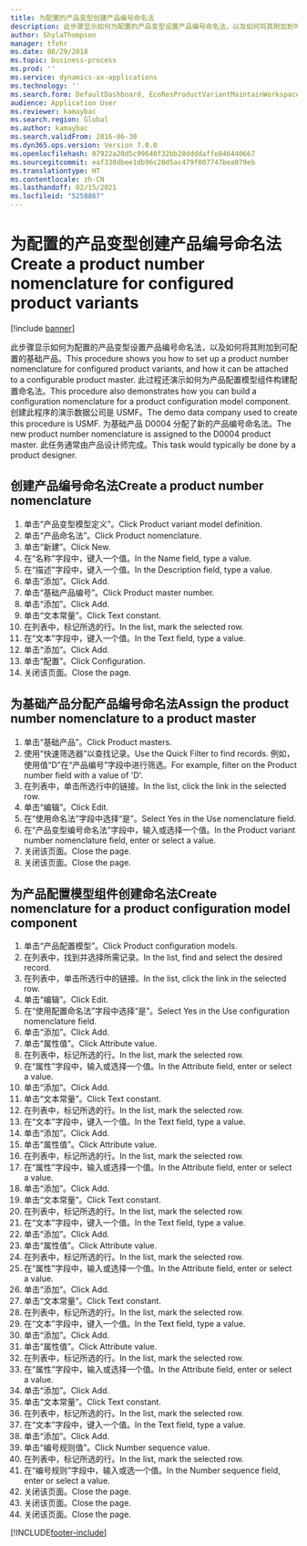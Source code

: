 ```yaml
---
title: 为配置的产品变型创建产品编号命名法
description: 此步骤显示如何为配置的产品变型设置产品编号命名法，以及如何将其附加到可配置的基础产品。
author: ShylaThompson
manager: tfehr
ms.date: 08/29/2018
ms.topic: business-process
ms.prod: ''
ms.service: dynamics-ax-applications
ms.technology: ''
ms.search.form: DefaultDashboard, EcoResProductVariantMaintainWorkspace, EcoResNomenclature, EcoResProductListPage, EcoResProductDetails, PCProductConfigurationModelListPage, PCProductConfigurationModelDetails
audience: Application User
ms.reviewer: kamaybac
ms.search.region: Global
ms.author: kamaybac
ms.search.validFrom: 2016-06-30
ms.dyn365.ops.version: Version 7.0.0
ms.openlocfilehash: 07922a20d5c99640f32bb28ddddaffe846440667
ms.sourcegitcommit: eaf330dbee1db96c20d5ac479f007747bea079eb
ms.translationtype: HT
ms.contentlocale: zh-CN
ms.lasthandoff: 02/15/2021
ms.locfileid: "5258867"
---
```

# <a name="create-a-product-number-nomenclature-for-configured-product-variants"></a><span data-ttu-id="789c7-103">为配置的产品变型创建产品编号命名法</span><span class="sxs-lookup"><span data-stu-id="789c7-103">Create a product number nomenclature for configured product variants</span></span>

[!include [banner](../../includes/banner.md)]

<span data-ttu-id="789c7-104">此步骤显示如何为配置的产品变型设置产品编号命名法，以及如何将其附加到可配置的基础产品。</span><span class="sxs-lookup"><span data-stu-id="789c7-104">This procedure shows you how to set up a product number nomenclature for configured product variants, and how it can be attached to a configurable product master.</span></span> <span data-ttu-id="789c7-105">此过程还演示如何为产品配置模型组件构建配置命名法。</span><span class="sxs-lookup"><span data-stu-id="789c7-105">This procedure also demonstrates how you can build a configuration nomenclature for a product configuration model component.</span></span> <span data-ttu-id="789c7-106">创建此程序的演示数据公司是 USMF。</span><span class="sxs-lookup"><span data-stu-id="789c7-106">The demo data company used to create this procedure is USMF.</span></span> <span data-ttu-id="789c7-107">为基础产品 D0004 分配了新的产品编号命名法。</span><span class="sxs-lookup"><span data-stu-id="789c7-107">The new product number nomenclature is assigned to the D0004 product master.</span></span> <span data-ttu-id="789c7-108">此任务通常由产品设计师完成。</span><span class="sxs-lookup"><span data-stu-id="789c7-108">This task would typically be done by a product designer.</span></span>


## <a name="create-a-product-number-nomenclature"></a><span data-ttu-id="789c7-109">创建产品编号命名法</span><span class="sxs-lookup"><span data-stu-id="789c7-109">Create a product number nomenclature</span></span>
1. <span data-ttu-id="789c7-110">单击“产品变型模型定义”。</span><span class="sxs-lookup"><span data-stu-id="789c7-110">Click Product variant model definition.</span></span>
2. <span data-ttu-id="789c7-111">单击“产品命名法”。</span><span class="sxs-lookup"><span data-stu-id="789c7-111">Click Product nomenclature.</span></span>
3. <span data-ttu-id="789c7-112">单击“新建”。</span><span class="sxs-lookup"><span data-stu-id="789c7-112">Click New.</span></span>
4. <span data-ttu-id="789c7-113">在“名称”字段中，键入一个值。</span><span class="sxs-lookup"><span data-stu-id="789c7-113">In the Name field, type a value.</span></span>
5. <span data-ttu-id="789c7-114">在“描述”字段中，键入一个值。</span><span class="sxs-lookup"><span data-stu-id="789c7-114">In the Description field, type a value.</span></span>
6. <span data-ttu-id="789c7-115">单击“添加”。</span><span class="sxs-lookup"><span data-stu-id="789c7-115">Click Add.</span></span>
7. <span data-ttu-id="789c7-116">单击“基础产品编号”。</span><span class="sxs-lookup"><span data-stu-id="789c7-116">Click Product master number.</span></span>
8. <span data-ttu-id="789c7-117">单击“添加”。</span><span class="sxs-lookup"><span data-stu-id="789c7-117">Click Add.</span></span>
9. <span data-ttu-id="789c7-118">单击“文本常量”。</span><span class="sxs-lookup"><span data-stu-id="789c7-118">Click Text constant.</span></span>
10. <span data-ttu-id="789c7-119">在列表中，标记所选的行。</span><span class="sxs-lookup"><span data-stu-id="789c7-119">In the list, mark the selected row.</span></span>
11. <span data-ttu-id="789c7-120">在“文本”字段中，键入一个值。</span><span class="sxs-lookup"><span data-stu-id="789c7-120">In the Text field, type a value.</span></span>
12. <span data-ttu-id="789c7-121">单击“添加”。</span><span class="sxs-lookup"><span data-stu-id="789c7-121">Click Add.</span></span>
13. <span data-ttu-id="789c7-122">单击“配置”。</span><span class="sxs-lookup"><span data-stu-id="789c7-122">Click Configuration.</span></span>
14. <span data-ttu-id="789c7-123">关闭该页面。</span><span class="sxs-lookup"><span data-stu-id="789c7-123">Close the page.</span></span>

## <a name="assign-the-product-number-nomenclature-to-a-product-master"></a><span data-ttu-id="789c7-124">为基础产品分配产品编号命名法</span><span class="sxs-lookup"><span data-stu-id="789c7-124">Assign the product number nomenclature to a product master</span></span>
1. <span data-ttu-id="789c7-125">单击“基础产品”。</span><span class="sxs-lookup"><span data-stu-id="789c7-125">Click Product masters.</span></span>
2. <span data-ttu-id="789c7-126">使用“快速筛选器”以查找记录。</span><span class="sxs-lookup"><span data-stu-id="789c7-126">Use the Quick Filter to find records.</span></span> <span data-ttu-id="789c7-127">例如，使用值“D”在“产品编号”字段中进行筛选。</span><span class="sxs-lookup"><span data-stu-id="789c7-127">For example, filter on the Product number field with a value of 'D'.</span></span>
3. <span data-ttu-id="789c7-128">在列表中，单击所选行中的链接。</span><span class="sxs-lookup"><span data-stu-id="789c7-128">In the list, click the link in the selected row.</span></span>
4. <span data-ttu-id="789c7-129">单击“编辑”。</span><span class="sxs-lookup"><span data-stu-id="789c7-129">Click Edit.</span></span>
5. <span data-ttu-id="789c7-130">在“使用命名法”字段中选择“是”。</span><span class="sxs-lookup"><span data-stu-id="789c7-130">Select Yes in the Use nomenclature field.</span></span>
6. <span data-ttu-id="789c7-131">在“产品变型编号命名法”字段中，输入或选择一个值。</span><span class="sxs-lookup"><span data-stu-id="789c7-131">In the Product variant number nomenclature field, enter or select a value.</span></span>
7. <span data-ttu-id="789c7-132">关闭该页面。</span><span class="sxs-lookup"><span data-stu-id="789c7-132">Close the page.</span></span>
8. <span data-ttu-id="789c7-133">关闭该页面。</span><span class="sxs-lookup"><span data-stu-id="789c7-133">Close the page.</span></span>

## <a name="create-nomenclature-for-a-product-configuration-model-component"></a><span data-ttu-id="789c7-134">为产品配置模型组件创建命名法</span><span class="sxs-lookup"><span data-stu-id="789c7-134">Create nomenclature for a product configuration model component</span></span>
1. <span data-ttu-id="789c7-135">单击“产品配置模型”。</span><span class="sxs-lookup"><span data-stu-id="789c7-135">Click Product configuration models.</span></span>
2. <span data-ttu-id="789c7-136">在列表中，找到并选择所需记录。</span><span class="sxs-lookup"><span data-stu-id="789c7-136">In the list, find and select the desired record.</span></span>
3. <span data-ttu-id="789c7-137">在列表中，单击所选行中的链接。</span><span class="sxs-lookup"><span data-stu-id="789c7-137">In the list, click the link in the selected row.</span></span>
4. <span data-ttu-id="789c7-138">单击“编辑”。</span><span class="sxs-lookup"><span data-stu-id="789c7-138">Click Edit.</span></span>
5. <span data-ttu-id="789c7-139">在“使用配置命名法”字段中选择“是”。</span><span class="sxs-lookup"><span data-stu-id="789c7-139">Select Yes in the Use configuration nomenclature field.</span></span>
6. <span data-ttu-id="789c7-140">单击“添加”。</span><span class="sxs-lookup"><span data-stu-id="789c7-140">Click Add.</span></span>
7. <span data-ttu-id="789c7-141">单击“属性值”。</span><span class="sxs-lookup"><span data-stu-id="789c7-141">Click Attribute value.</span></span>
8. <span data-ttu-id="789c7-142">在列表中，标记所选的行。</span><span class="sxs-lookup"><span data-stu-id="789c7-142">In the list, mark the selected row.</span></span>
9. <span data-ttu-id="789c7-143">在“属性”字段中，输入或选择一个值。</span><span class="sxs-lookup"><span data-stu-id="789c7-143">In the Attribute field, enter or select a value.</span></span>
10. <span data-ttu-id="789c7-144">单击“添加”。</span><span class="sxs-lookup"><span data-stu-id="789c7-144">Click Add.</span></span>
11. <span data-ttu-id="789c7-145">单击“文本常量”。</span><span class="sxs-lookup"><span data-stu-id="789c7-145">Click Text constant.</span></span>
12. <span data-ttu-id="789c7-146">在列表中，标记所选的行。</span><span class="sxs-lookup"><span data-stu-id="789c7-146">In the list, mark the selected row.</span></span>
13. <span data-ttu-id="789c7-147">在“文本”字段中，键入一个值。</span><span class="sxs-lookup"><span data-stu-id="789c7-147">In the Text field, type a value.</span></span>
14. <span data-ttu-id="789c7-148">单击“添加”。</span><span class="sxs-lookup"><span data-stu-id="789c7-148">Click Add.</span></span>
15. <span data-ttu-id="789c7-149">单击“属性值”。</span><span class="sxs-lookup"><span data-stu-id="789c7-149">Click Attribute value.</span></span>
16. <span data-ttu-id="789c7-150">在列表中，标记所选的行。</span><span class="sxs-lookup"><span data-stu-id="789c7-150">In the list, mark the selected row.</span></span>
17. <span data-ttu-id="789c7-151">在“属性”字段中，输入或选择一个值。</span><span class="sxs-lookup"><span data-stu-id="789c7-151">In the Attribute field, enter or select a value.</span></span>
18. <span data-ttu-id="789c7-152">单击“添加”。</span><span class="sxs-lookup"><span data-stu-id="789c7-152">Click Add.</span></span>
19. <span data-ttu-id="789c7-153">单击“文本常量”。</span><span class="sxs-lookup"><span data-stu-id="789c7-153">Click Text constant.</span></span>
20. <span data-ttu-id="789c7-154">在列表中，标记所选的行。</span><span class="sxs-lookup"><span data-stu-id="789c7-154">In the list, mark the selected row.</span></span>
21. <span data-ttu-id="789c7-155">在“文本”字段中，键入一个值。</span><span class="sxs-lookup"><span data-stu-id="789c7-155">In the Text field, type a value.</span></span>
22. <span data-ttu-id="789c7-156">单击“添加”。</span><span class="sxs-lookup"><span data-stu-id="789c7-156">Click Add.</span></span>
23. <span data-ttu-id="789c7-157">单击“属性值”。</span><span class="sxs-lookup"><span data-stu-id="789c7-157">Click Attribute value.</span></span>
24. <span data-ttu-id="789c7-158">在列表中，标记所选的行。</span><span class="sxs-lookup"><span data-stu-id="789c7-158">In the list, mark the selected row.</span></span>
25. <span data-ttu-id="789c7-159">在“属性”字段中，输入或选择一个值。</span><span class="sxs-lookup"><span data-stu-id="789c7-159">In the Attribute field, enter or select a value.</span></span>
26. <span data-ttu-id="789c7-160">单击“添加”。</span><span class="sxs-lookup"><span data-stu-id="789c7-160">Click Add.</span></span>
27. <span data-ttu-id="789c7-161">单击“文本常量”。</span><span class="sxs-lookup"><span data-stu-id="789c7-161">Click Text constant.</span></span>
28. <span data-ttu-id="789c7-162">在列表中，标记所选的行。</span><span class="sxs-lookup"><span data-stu-id="789c7-162">In the list, mark the selected row.</span></span>
29. <span data-ttu-id="789c7-163">在“文本”字段中，键入一个值。</span><span class="sxs-lookup"><span data-stu-id="789c7-163">In the Text field, type a value.</span></span>
30. <span data-ttu-id="789c7-164">单击“添加”。</span><span class="sxs-lookup"><span data-stu-id="789c7-164">Click Add.</span></span>
31. <span data-ttu-id="789c7-165">单击“属性值”。</span><span class="sxs-lookup"><span data-stu-id="789c7-165">Click Attribute value.</span></span>
32. <span data-ttu-id="789c7-166">在列表中，标记所选的行。</span><span class="sxs-lookup"><span data-stu-id="789c7-166">In the list, mark the selected row.</span></span>
33. <span data-ttu-id="789c7-167">在“属性”字段中，输入或选择一个值。</span><span class="sxs-lookup"><span data-stu-id="789c7-167">In the Attribute field, enter or select a value.</span></span>
34. <span data-ttu-id="789c7-168">单击“添加”。</span><span class="sxs-lookup"><span data-stu-id="789c7-168">Click Add.</span></span>
35. <span data-ttu-id="789c7-169">单击“文本常量”。</span><span class="sxs-lookup"><span data-stu-id="789c7-169">Click Text constant.</span></span>
36. <span data-ttu-id="789c7-170">在列表中，标记所选的行。</span><span class="sxs-lookup"><span data-stu-id="789c7-170">In the list, mark the selected row.</span></span>
37. <span data-ttu-id="789c7-171">在“文本”字段中，键入一个值。</span><span class="sxs-lookup"><span data-stu-id="789c7-171">In the Text field, type a value.</span></span>
38. <span data-ttu-id="789c7-172">单击“添加”。</span><span class="sxs-lookup"><span data-stu-id="789c7-172">Click Add.</span></span>
39. <span data-ttu-id="789c7-173">单击“编号规则值”。</span><span class="sxs-lookup"><span data-stu-id="789c7-173">Click Number sequence value.</span></span>
40. <span data-ttu-id="789c7-174">在列表中，标记所选的行。</span><span class="sxs-lookup"><span data-stu-id="789c7-174">In the list, mark the selected row.</span></span>
41. <span data-ttu-id="789c7-175">在“编号规则”字段中，输入或选一个值。</span><span class="sxs-lookup"><span data-stu-id="789c7-175">In the Number sequence field, enter or select a value.</span></span>
42. <span data-ttu-id="789c7-176">关闭该页面。</span><span class="sxs-lookup"><span data-stu-id="789c7-176">Close the page.</span></span>
43. <span data-ttu-id="789c7-177">关闭该页面。</span><span class="sxs-lookup"><span data-stu-id="789c7-177">Close the page.</span></span>
44. <span data-ttu-id="789c7-178">关闭该页面。</span><span class="sxs-lookup"><span data-stu-id="789c7-178">Close the page.</span></span>



[!INCLUDE[footer-include](../../../includes/footer-banner.md)]
